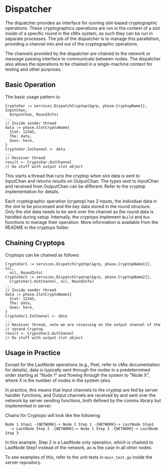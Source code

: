 # Dispatcher

The dispatcher provides an interface for running slot-based
cryptographic operations. These cryptographics operations are run in
the context of a slot inside of a specific round in the cMix system,
as such they can be run in separate processes. The job of the
dispatcher is to manage this parallelism, providing a channel into and
out of the cryptographic operations.

The channels provided by the dispatcher are chained to the network or
message passing interface to communicate between nodes. The dispatcher
also allows the operations to be chained in a single-machine context
for testing and other purposes.

## Basic Operation

The basic usage pattern is:

``` golang
CryptoVar := services.DispatchCryptop(&grp, phase.CryptopName{}, InputChan,
  OutputChan, RoundInfo)
...
// Inside sender thread
data := phase.SlotCryptoName{
  Slot: 12345,
  The: data,
  Goes: here,
}
CryptoVar.InChannel <- data
...
// Receiver thread
result <- CryptoVar.OutChannel
// Do stuff with output slot object
```

This starts a thread that runs the cryptop when slot data is sent to
InputChan and returns results on OutputChan. The types sent to
InputChan and received from OutputChan can be different. Refer to the
cryptop implementation for details.

Each cryptographic operation (cryptop) has 2 inputs, the individual
data in the slot to be processed and the key data stored in the round
structure. Only the slot data needs to be sent over the channel as the
round data is handled during setup. Internally, the cryptops implement
`Build` and `Run` functions to manage their operation. More
information is available from the README in the cryptops folder.

## Chaining Cryptops

Cryptops can be chained as follows:

``` golang
CryptoVar1 := services.DispatchCryptop(&grp, phase.CryptopName1{}, nil,
  nil, RoundInfo)
CryptoVar2 := services.DispatchCryptop(&grp, phase.CryptopName2{},
  CryptoVar1.OutChannel, nil, RoundInfo)
...
// Inside sender thread
data := phase.SlotCryptoName1{
  Slot: 12345,
  The: data,
  Goes: here,
}
CryptoVar1.InChannel <- data
...
// Receiver thread, note we are receiving on the output channel of the
// second Cryptop.
result <- CryptoVar2.OutChannel
// Do stuff with output slot object
```

## Usage in Practice

Except for the LastNode operations (e.g., Peel, refer to cMix
documentation for details), data is typically sent through the nodes
in a predetermined order starting at "Node 1" and flowing through the
system to "Node X", where X is the number of nodes in the system (also

In practice, this means that Input channels to the cryptop are fed by
server handler functions, and Output channels are received by and sent
over the network by server sending functions, both defined by the
comms library but implemented in server.

Chains for Cryptops will look like the following:

```
Node 1 Step1 -{NETWORK}-> Node 2 Step 1 -{NETWORK}-> LastNode Step1
  -> LastNode Step 2 -{NETWORK}-> Node 1 Step 3 -{NETWORK}-> LastNode Step 3
```

In this example, Step 2 is a LastNode only operation, which is chained
to LastNode Step1 instead of the network, as is the case in all other
nodes.

To see examples of this, refer to the unit tests in `main_test.go` inside
the server repository.
